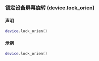 ### 锁定设备屏幕旋转 (**device\.lock\_orien**)


#### 声明
```lua
device.lock_orien()
```

#### 示例  
```lua
device.lock_orien()
```
